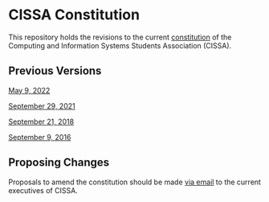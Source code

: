 # CISSA Constitution

This repository holds the revisions to the current [constitution](constitution.md) of
the Computing and Information Systems Students Association (CISSA).

## Previous Versions

[May 9, 2022](https://github.com/cissa-unimelb/constitution/blob/df79f0f0bb5333b01f5a0c9daa83259d3f79de1f/constitution.md)

[September 29, 2021](https://github.com/cissa-unimelb/constitution/blob/5bd740af3c9834b04d973387e0acc88d8b875634/constitution.md)

[September 21, 2018](https://github.com/cissa-unimelb/constitution/blob/3f50b7d38ac116101c632c7ce93554e538038442/constitution.md)

[September 9, 2016](https://github.com/cissa-unimelb/constitution/blob/f0e3efa264b64de78d4e08968384817ee34dcde1/constitution.md)

## Proposing Changes

Proposals to amend the constitution should be made
[via email](mailto:executives@cissa.org.au)
to the current executives of CISSA.
